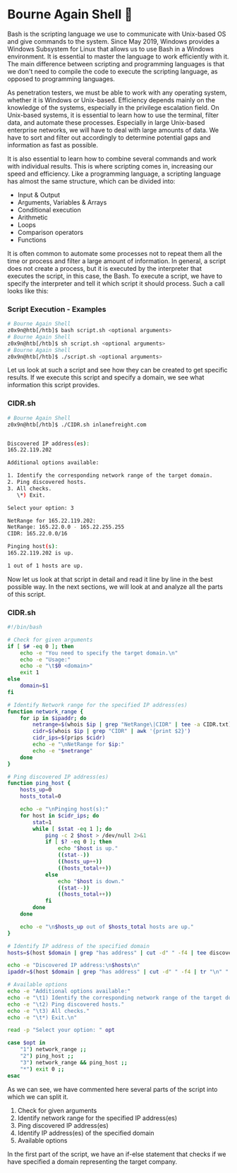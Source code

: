 # Bourne Again Shell 🐚

Bash is the scripting language we use to communicate with Unix-based OS and give commands to the system. Since May 2019, Windows provides a Windows Subsystem for Linux that allows us to use Bash in a Windows environment. It is essential to master the language to work efficiently with it. The main difference between scripting and programming languages is that we don't need to compile the code to execute the scripting language, as opposed to programming languages.

As penetration testers, we must be able to work with any operating system, whether it is Windows or Unix-based. Efficiency depends mainly on the knowledge of the systems, especially in the privilege escalation field. On Unix-based systems, it is essential to learn how to use the terminal, filter data, and automate these processes. Especially in large Unix-based enterprise networks, we will have to deal with large amounts of data. We have to sort and filter out accordingly to determine potential gaps and information as fast as possible.

It is also essential to learn how to combine several commands and work with individual results. This is where scripting comes in, increasing our speed and efficiency. Like a programming language, a scripting language has almost the same structure, which can be divided into:

- Input & Output
- Arguments, Variables & Arrays
- Conditional execution
- Arithmetic
- Loops
- Comparison operators
- Functions

It is often common to automate some processes not to repeat them all the time or process and filter a large amount of information. In general, a script does not create a process, but it is executed by the interpreter that executes the script, in this case, the Bash. To execute a script, we have to specify the interpreter and tell it which script it should process. Such a call looks like this:

### Script Execution - Examples

```bash
# Bourne Again Shell
z0x9n@htb[/htb]$ bash script.sh <optional arguments>
# Bourne Again Shell
z0x9n@htb[/htb]$ sh script.sh <optional arguments>
# Bourne Again Shell
z0x9n@htb[/htb]$ ./script.sh <optional arguments>
```

Let us look at such a script and see how they can be created to get specific results. If we execute this script and specify a domain, we see what information this script provides.

### CIDR.sh

```bash
# Bourne Again Shell
z0x9n@htb[/htb]$ ./CIDR.sh inlanefreight.com


Discovered IP address(es):
165.22.119.202

Additional options available:

1. Identify the corresponding network range of the target domain.
2. Ping discovered hosts.
3. All checks.
   \*) Exit.

Select your option: 3

NetRange for 165.22.119.202:
NetRange: 165.22.0.0 - 165.22.255.255
CIDR: 165.22.0.0/16

Pinging host(s):
165.22.119.202 is up.

1 out of 1 hosts are up.
```

Now let us look at that script in detail and read it line by line in the best possible way. In the next sections, we will look at and analyze all the parts of this script.

### CIDR.sh

```bash
#!/bin/bash

# Check for given arguments
if [ $# -eq 0 ]; then
	echo -e "You need to specify the target domain.\n"
	echo -e "Usage:"
	echo -e "\t$0 <domain>"
	exit 1
else
	domain=$1
fi

# Identify Network range for the specified IP address(es)
function network_range {
	for ip in $ipaddr; do
		netrange=$(whois $ip | grep "NetRange\|CIDR" | tee -a CIDR.txt)
		cidr=$(whois $ip | grep "CIDR" | awk '{print $2}')
		cidr_ips=$(prips $cidr)
		echo -e "\nNetRange for $ip:"
		echo -e "$netrange"
	done
}

# Ping discovered IP address(es)
function ping_host {
	hosts_up=0
	hosts_total=0

	echo -e "\nPinging host(s):"
	for host in $cidr_ips; do
		stat=1
		while [ $stat -eq 1 ]; do
			ping -c 2 $host > /dev/null 2>&1
			if [ $? -eq 0 ]; then
				echo "$host is up."
				((stat--))
				((hosts_up++))
				((hosts_total++))
			else
				echo "$host is down."
				((stat--))
				((hosts_total++))
			fi
		done
	done

	echo -e "\n$hosts_up out of $hosts_total hosts are up."
}

# Identify IP address of the specified domain
hosts=$(host $domain | grep "has address" | cut -d" " -f4 | tee discovered_hosts.txt)

echo -e "Discovered IP address:\n$hosts\n"
ipaddr=$(host $domain | grep "has address" | cut -d" " -f4 | tr "\n" " ")

# Available options
echo -e "Additional options available:"
echo -e "\t1) Identify the corresponding network range of the target domain."
echo -e "\t2) Ping discovered hosts."
echo -e "\t3) All checks."
echo -e "\t*) Exit.\n"

read -p "Select your option: " opt

case $opt in
	"1") network_range ;;
	"2") ping_host ;;
	"3") network_range && ping_host ;;
	"*") exit 0 ;;
esac
```

As we can see, we have commented here several parts of the script into which we can split it.

1. Check for given arguments
2. Identify network range for the specified IP address(es)
3. Ping discovered IP address(es)
4. Identify IP address(es) of the specified domain
5. Available options

In the first part of the script, we have an if-else statement that checks if we have specified a domain representing the target company.
